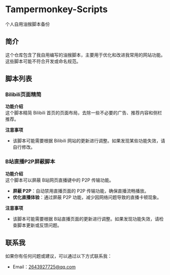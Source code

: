 # Tampermonkey-Scripts
个人自用油猴脚本备份

## 简介
这个仓库包含了我自用编写的油猴脚本，主要用于优化和改进我常用的网站功能。这些脚本可能不符合开发或命名规范。

## 脚本列表

### Bilibili页面精简
**功能介绍**  
这个脚本精简 Bilibili 首页的页面布局，去除一些不必要的广告、推荐内容和侧栏推荐。  

**注意事项**  
- 该脚本可能需要根据 Bilibili 网站的更新进行调整。如果发现某些功能失效，请自行修改。

### B站直播P2P屏蔽脚本
**功能介绍**  
这个脚本可以屏蔽 B站网页直播键中的 P2P 传输功能。  
- **屏蔽 P2P**：自动禁用直播页面的 P2P 传输功能，确保直播流畅播放。  
- **优化直播体验**：通过屏蔽 P2P 功能，减少因网络问题导致的直播卡顿现象。  

**注意事项**  
- 该脚本可能需要根据 B站直播页面的更新进行调整。如果发现功能失效，请检查脚本更新或反馈问题。

## 联系我
如果你有任何问题或建议，可以通过以下方式联系我：
- Email：[2643927725@qq.com](mailto:2643927725@qq.com)
